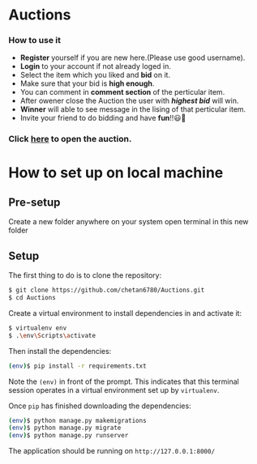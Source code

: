 # Auctions
### How to use it
- **Register** yourself if you are new here.(Please use good username).
- **Login** to your account if not already loged in.
- Select the item which you liked and **bid** on it.
- Make sure that your bid is **high enough**.
- You can comment in **comment section** of the perticular item.
- After owener close the Auction the user with ***highest bid*** will win.
- **Winner** will able to see message in the lising of that perticular item.
- Invite your friend to do bidding and have **fun**!!😃🤟 

### Click <a href="https://auctionscom.herokuapp.com/">here</a> to open the auction.

# How to set up on local machine

## Pre-setup
Create a new folder anywhere on your system
open terminal in this new folder

## Setup

The first thing to do is to clone the repository:

```sh
$ git clone https://github.com/chetan6780/Auctions.git
$ cd Auctions
```

Create a virtual environment to install dependencies in and activate it:

```sh
$ virtualenv env
$ .\env\Scripts\activate
```

Then install the dependencies:

```sh
(env)$ pip install -r requirements.txt
```
Note the `(env)` in front of the prompt. This indicates that this terminal
session operates in a virtual environment set up by `virtualenv`.

Once `pip` has finished downloading the dependencies:
```sh
(env)$ python manage.py makemigrations
(env)$ python manage.py migrate
(env)$ python manage.py runserver
```
The application should be running on `http://127.0.0.1:8000/`